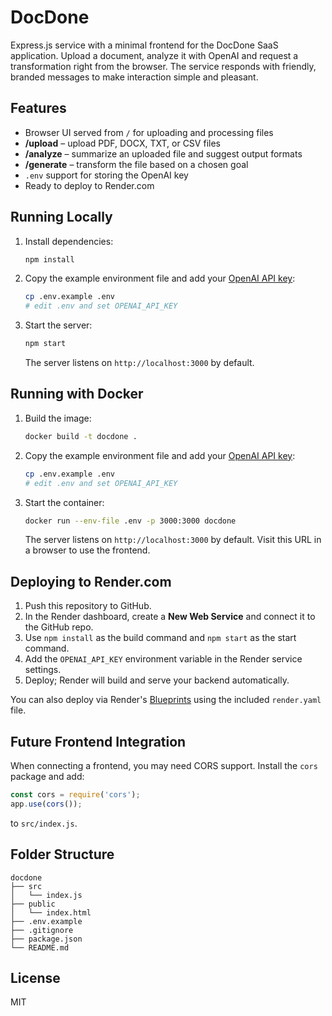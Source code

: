 # DocDone

Express.js service with a minimal frontend for the DocDone SaaS application. Upload a document, analyze it with OpenAI and request a transformation right from the browser. The service responds with friendly, branded messages to make interaction simple and pleasant.

## Features
- Browser UI served from `/` for uploading and processing files
- **/upload** – upload PDF, DOCX, TXT, or CSV files
- **/analyze** – summarize an uploaded file and suggest output formats
- **/generate** – transform the file based on a chosen goal
- `.env` support for storing the OpenAI key
- Ready to deploy to Render.com

## Running Locally
1. Install dependencies:
   ```bash
   npm install
   ```
2. Copy the example environment file and add your [OpenAI API key](https://platform.openai.com/account/api-keys):
   ```bash
   cp .env.example .env
   # edit .env and set OPENAI_API_KEY
   ```
3. Start the server:
   ```bash
   npm start
   ```
   The server listens on `http://localhost:3000` by default.

## Running with Docker
1. Build the image:
   ```bash
   docker build -t docdone .
   ```
2. Copy the example environment file and add your [OpenAI API key](https://platform.openai.com/account/api-keys):
   ```bash
   cp .env.example .env
   # edit .env and set OPENAI_API_KEY
   ```
3. Start the container:
   ```bash
   docker run --env-file .env -p 3000:3000 docdone
   ```
   The server listens on `http://localhost:3000` by default. Visit this URL in a browser to use the frontend.

## Deploying to Render.com
1. Push this repository to GitHub.
2. In the Render dashboard, create a **New Web Service** and connect it to the GitHub repo.
3. Use `npm install` as the build command and `npm start` as the start command.
4. Add the `OPENAI_API_KEY` environment variable in the Render service settings.
5. Deploy; Render will build and serve your backend automatically.

You can also deploy via Render's [Blueprints](https://render.com/docs/blueprint-spec) using the included `render.yaml` file.

## Future Frontend Integration
When connecting a frontend, you may need CORS support. Install the `cors` package and add:
```javascript
const cors = require('cors');
app.use(cors());
```
to `src/index.js`.

## Folder Structure
```
docdone
├── src
│   └── index.js
├── public
│   └── index.html
├── .env.example
├── .gitignore
├── package.json
└── README.md
```

## License
MIT

